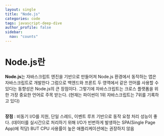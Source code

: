 ```yaml
---
layout: single
title: "Node.js"
categories: code
tags: javascript-deep-dive
author_profile: false
sidebar:
  nav: "counts"
---
```


# Node.js란

<strong>Node.js</strong>는 자바스크립트 엔진을 기반으로 만들어져
Node.js 환경에서 동작하는 앱은 자바스크립트로 개발한다
그럼으로 백엔드와 프론트 두 영역에서 같은 언어를 사용할 수 있다는
동향성은 Node.js의 큰 장점이다.
그렇기에 자바스크립트는 크로스 플랫폼을 위한 가장 중요한 언어로 주목 받는다.
(현재는 파이썬이 1위 자바스크립트는 7위를 기록하고 있다)<br><br>

<strong>장점</strong> : 비동기 I/O를 지원, 단일 스레드, 이벤트 루프 기반으로 동작
요청 처리 성능이 좋다.
(데이터를 실시간으로 처리하기 위해 I/O가 빈번하게 발생하는 SPA(Single Page App)에 적당)
BUT CPU 사용률이 높은 애플리케이션에는 권장하지 않음
